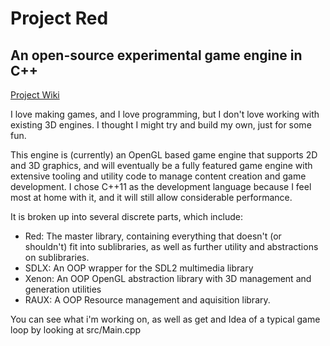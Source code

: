 Project Red
===========
An open-source experimental game engine in C++
----------------------------------------------

[Project Wiki](https://github.com/OutOfTheVoid/ProjectRed/wiki/Wiki-Home)

I love making games, and I love programming, but I don't love working with existing 3D engines. I thought I might try and build my own, just for some fun.

This engine is (currently) an OpenGL based game engine that supports 2D and 3D graphics, and will eventually be a fully featured game engine with extensive tooling and utility code to manage content creation and game development. I chose C++11 as the development language because I feel most at home with it, and it will still allow considerable performance.

It is broken up into several discrete parts, which include:

  * Red: The master library, containing everything that doesn't (or shouldn't) fit into sublibraries, as well as further utility and abstractions on sublibraries.
  * SDLX: An OOP wrapper for the SDL2 multimedia library
  * Xenon: An OOP OpenGL abstraction library with 3D management and generation utilities
  * RAUX: A OOP Resource management and aquisition library.
	
You can see what i'm working on, as well as get and Idea of a typical game loop by looking at src/Main.cpp
